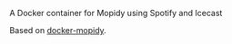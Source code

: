 A Docker container for Mopidy using Spotify and Icecast

Based on [docker-mopidy](https://github.com/wernight/docker-mopidy).
